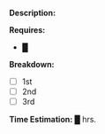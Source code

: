 __Description:__


__Requires:__
* █

__Breakdown:__
- [ ] 1st
- [ ] 2nd
- [ ] 3rd

__Time Estimation:__
█ hrs.
